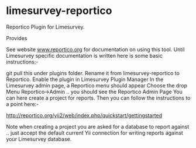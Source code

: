 # limesurvey-reportico

Reportico Plugin for Limesurvey.

Provides 


See website www.reportico.org for documentation on using this tool.
Until Limesurvey specific documentation is written here is some basic instructions:-

git pull this under plugins folder.
Rename it from limesurvey-reportico to Reportico.
Enable the plugin in Limesurvey Plugin Manager
In the Limesurvey admin page, a Reportico menu should appear
Choose the drop Menu Reportico->Admin .. you should see the Reportico Admin Page
You can here create a project for reports.
Then you can follow the instructions to a point here:-

http://reportico.org/yii2/web/index.php/quickstart/gettingstarted

Note when creating a project you are asked for a database to report against .. just accept the default current Yii connection for writing reports against your Limesurvey database.


